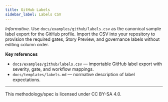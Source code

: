 ```yaml
---
title: GitHub Labels
sidebar_label: Labels CSV
---
```


_Informative._ Use `docs/examples/github/labels.csv` as the canonical sample label export for the GitHub profile. Import the CSV into your repository to provision the required gates, Story Preview, and governance labels without editing column order.

**Key references**
- `docs/examples/github/labels.csv` — importable GitHub label export with severity, gate, and workflow mappings.
- `docs/templates/labels.md` — normative description of label expectations.

---

This methodology/spec is licensed under CC BY-SA 4.0.
